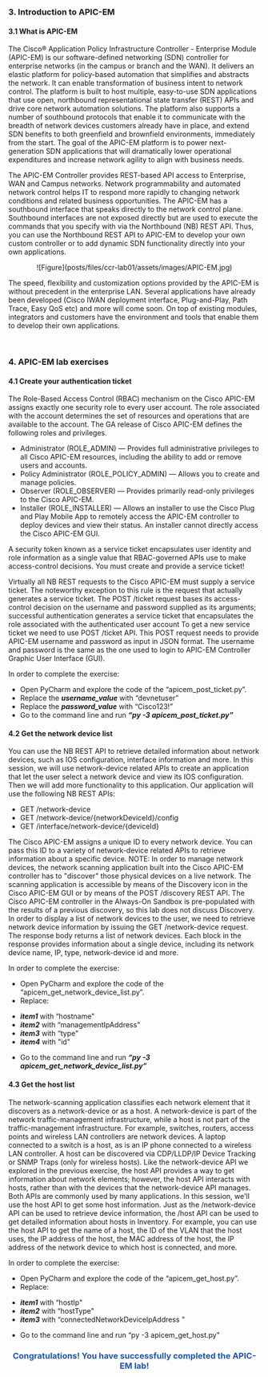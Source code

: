 <h3 id="3. Introduction to APIC-EM">3. Introduction to APIC-EM</h3>

<h4 id="3.1 What is APIC-EM">3.1 What is APIC-EM</h4>

The Cisco® Application Policy Infrastructure Controller - Enterprise Module (APIC-EM) is our software-defined networking (SDN) controller for enterprise networks (in the campus or branch and the WAN). It delivers an elastic platform for policy-based automation that simplifies and abstracts the network. It can enable transformation of business intent to network control. The platform is built to host multiple, easy-to-use SDN applications that use open, northbound representational state transfer (REST) APIs and drive core network automation solutions. The platform also supports a number of southbound protocols that enable it to communicate with the breadth of network devices customers already have in place, and extend SDN benefits to both greenfield and brownfield environments, immediately from the start. The goal of the APIC-EM platform is to power next-generation SDN applications that will dramatically lower operational expenditures and increase network agility to align with business needs.

The APIC-EM Controller provides REST-based API access to Enterprise, WAN and Campus networks. Network programmability and automated network control helps IT to respond more rapidly to changing network conditions and related business opportunities.
The APIC-EM has a southbound interface that speaks directly to the network control plane. Southbound interfaces are not exposed directly but are used to execute the commands that you specify with via the Northbound (NB) REST API. Thus, you can use the Northbound REST API to APIC-EM to develop your own custom controller or to add dynamic SDN functionality directly into your own applications.

<div align="center">
![Figure](posts/files/ccr-lab01/assets/images/APIC-EM.jpg)
</div>

The speed, flexibility and customization options provided by the APIC-EM is without precedent in the enterprise LAN. Several applications have already been developed (Cisco IWAN deployment interface, Plug-and-Play, Path Trace, Easy QoS etc) and more will come soon. On top of existing modules, integrators and customers have the environment and tools that enable them to develop their own applications.


</br>
<h3 id="4. APIC-EM lab exercises">4. APIC-EM lab exercises</h3>

<h4 id="4.1 Create your authentication ticket">4.1 Create your authentication ticket</h4>

The Role-Based Access Control (RBAC) mechanism on the Cisco APIC-EM assigns exactly one security role to every user account. The role associated with the account determines the set of resources and operations that are available to the account. The GA release of Cisco APIC-EM defines the following roles and privileges.
*	Administrator (ROLE_ADMIN) — Provides full administrative privileges to all Cisco APIC-EM resources, including the ability to add or remove users and accounts.
*	Policy Administrator (ROLE_POLICY_ADMIN) — Allows you to create and manage policies.
*	Observer (ROLE_OBSERVER) — Provides primarily read-only privileges to the Cisco APIC-EM.
*	Installer (ROLE_INSTALLER) — Allows an installer to use the Cisco Plug and Play Mobile App to remotely access the APIC-EM controller to deploy devices and view their status. An installer cannot directly access the Cisco APIC-EM GUI.

A security token known as a service ticket encapsulates user identity and role information as a single value that RBAC-governed APIs use to make access-control decisions. You must create and provide a service ticket!

Virtually all NB REST requests to the Cisco APIC-EM must supply a service ticket. The noteworthy exception to this rule is the request that actually generates a service ticket. The POST /ticket request bases its access-control decision on the username and password supplied as its arguments; successful authentication generates a service ticket that encapsulates the role associated with the authenticated user account
To get a new service ticket we need to use POST /ticket API. This POST request needs to provide APIC-EM username and password as input in JSON format. The username and password is the same as the one used to login to APIC-EM Controller Graphic User Interface (GUI).

In order to complete the exercise:
*	Open PyCharm and explore the code of the “apicem_post_ticket.py”.
*	Replace the ***username_value*** with “devnetuser”
*	Replace the ***password_value*** with “Cisco123!”
*	Go to the command line and run ***“py -3 apicem_post_ticket.py”***



<h4 id="4.2 Get the network device list">4.2 Get the network device list</h4>

You can use the NB REST API to retrieve detailed information about network devices, such as IOS configuration, interface information and more. In this session, we will use network-device related APIs to create an application that let the user select a network device and view its IOS configuration. Then we will add more functionality to this application.
Our application will use the following NB REST APIs:

*	GET /network-device
*	GET /network-device/{networkDeviceId}/config
*	GET /interface/network-device/{deviceId}

The Cisco APIC-EM assigns a unique ID to every network device. You can pass this ID to a variety of network-device related APIs to retrieve information about a specific device.
NOTE: In order to manage network devices, the network scanning application built into the Cisco APIC-EM controller has to "discover" those physical devices on a live network. The scanning application is accessible by means of the Discovery icon in the Cisco APIC-EM GUI or by means of the POST /discovery REST API.
The Cisco APIC-EM controller in the Always-On Sandbox is pre-populated with the results of a previous discovery, so this lab does not discuss Discovery.
In order to display a list of network devices to the user, we need to retrieve network device information by issuing the GET /network-device request. The response body returns a list of network devices. Each block in the response provides information about a single device, including its network device name, IP, type, network-device id and more.

In order to complete the exercise:
*	Open PyCharm and explore the code of the “apicem_get_network_device_list.py”.
*	Replace:
-	***item1*** with “hostname"
-	***item2*** with “managementIpAddress"
-	***item3*** with “type"
-	***item4*** with "id"
*	Go to the command line and run ***“py -3 apicem_get_network_device_list.py”***


<h4 name="4.3 Get the host list">4.3 Get the host list</h4>

The network-scanning application classifies each network element that it discovers as a network-device or as a host. A network-device is part of the network traffic-management infrastructure, while a host is not part of the traffic-management infrastructure. For example, switches, routers, access points and wireless LAN controllers are network devices. A laptop connected to a switch is a host, as is an IP phone connected to a wireless LAN controller. A host can be discovered via CDP/LLDP/IP Device Tracking or SNMP Traps (only for wireless hosts).
Like the network-device API we explored in the previous exercise, the host API provides a way to get information about network elements; however, the host API interacts with hosts, rather than with the devices that the network-device API manages. Both APIs are commonly used by many applications. In this session, we'll use the host API to get some host information.
Just as the /network-device API can be used to retrieve device information, the /host API can be used to get detailed information about hosts in Inventory. For example, you can use the host API to get the name of a host, the ID of the VLAN that the host uses, the IP address of the host, the MAC address of the host, the IP address of the network device to which host is connected, and more.


In order to complete the exercise:
*	Open PyCharm and explore the code of the “apicem_get_host.py”.
*	Replace:
-	***item1*** with “hostIp"
-	***item2*** with “hostType"
-	***item3*** with “connectedNetworkDeviceIpAddress "
*	Go to the command line and run “py -3 apicem_get_host.py”

<div align="center">
<h3 style="color: #2155ae">
Congratulations! You have successfully completed the APIC-EM lab!
</h3>
</div>



</br>
